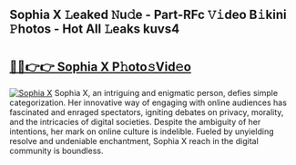 ## Sophia X 𝙻eaked 𝙽u𝚍e - Part-RFc 𝚅𝚒deo B𝚒kini 𝙿hotos - Hot All 𝙻eaks kuvs4

# <h2><a href="http://ld1cjul.urlbe.top/?page=Sophia+X">🔗🔗👉👉 Sophia X P𝚑oto𝚜Vid𝚎o</a></h2>

[![Sophia X](https://i.imgur.com/eBuTRDB.gif)](http://ld1cjul.urlbe.top/?page=Sophia+X)
Sophia X, an intriguing and enigmatic person, defies simple categorization. Her innovative way of engaging with online audiences has fascinated and enraged spectators, igniting debates on privacy, morality, and the intricacies of digital societies. Despite the ambiguity of her intentions, her mark on online culture is indelible. Fueled by unyielding resolve and undeniable enchantment, Sophia X reach in the digital community is boundless.
